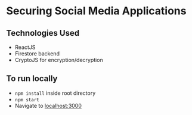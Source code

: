 # Securing Social Media Applications

## Technologies Used
+ ReactJS
+ Firestore backend
+ CryptoJS for encryption/decryption

## To run locally
+ `npm install` inside root directory
+ `npm start`
+ Navigate to [localhost:3000](localhost:3000)

